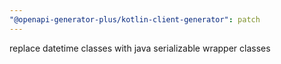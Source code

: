 ```yaml
---
"@openapi-generator-plus/kotlin-client-generator": patch
---
```


replace datetime classes with java serializable wrapper classes

